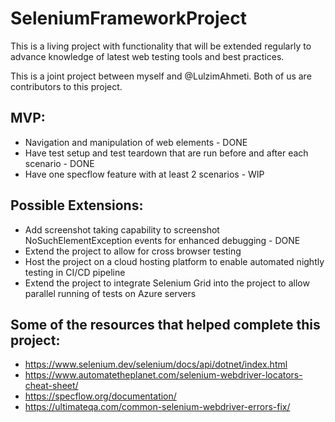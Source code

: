 # SeleniumFrameworkProject
This is a living project with functionality that will be extended regularly to advance knowledge of latest web testing tools and best practices. 

This is a joint project between myself and @LulzimAhmeti. Both of us are contributors to this project. 

## MVP:
- Navigation and manipulation of web elements - DONE
- Have test setup and test teardown that are run before and after each scenario - DONE
- Have one specflow feature with at least 2 scenarios - WIP

## Possible Extensions:
- Add screenshot taking capability to screenshot NoSuchElementException events for enhanced debugging - DONE
- Extend the project to allow for cross browser testing
- Host the project on a cloud hosting platform to enable automated nightly testing in CI/CD pipeline
- Extend the project to integrate Selenium Grid into the project to allow parallel running of tests on Azure servers

## Some of the resources that helped complete this project:
- https://www.selenium.dev/selenium/docs/api/dotnet/index.html
- https://www.automatetheplanet.com/selenium-webdriver-locators-cheat-sheet/
- https://specflow.org/documentation/
- https://ultimateqa.com/common-selenium-webdriver-errors-fix/



